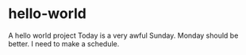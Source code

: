 # hello-world
A hello world project
Today is a very awful Sunday.
Monday should be better.
I need to make a schedule.